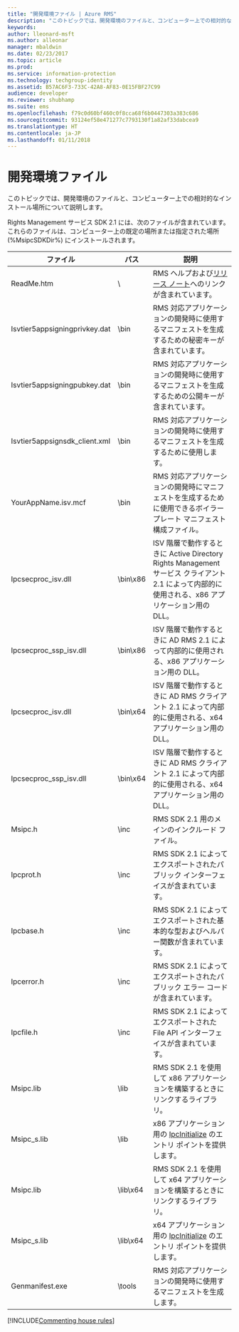 ```yaml
---
title: "開発環境ファイル | Azure RMS"
description: "このトピックでは、開発環境のファイルと、コンピューター上での相対的なインストール場所について説明します。"
keywords: 
author: lleonard-msft
ms.author: alleonar
manager: mbaldwin
ms.date: 02/23/2017
ms.topic: article
ms.prod: 
ms.service: information-protection
ms.technology: techgroup-identity
ms.assetid: B57AC6F3-733C-42A8-AF83-0E15FBF27C99
audience: developer
ms.reviewer: shubhamp
ms.suite: ems
ms.openlocfilehash: f79c0d60bf460c0f8cca68f6b0447303a383c686
ms.sourcegitcommit: 93124ef58e471277c7793130f1a82af33dabcea9
ms.translationtype: HT
ms.contentlocale: ja-JP
ms.lasthandoff: 01/11/2018
---
```

# <a name="development-environment-files"></a>開発環境ファイル

このトピックでは、開発環境のファイルと、コンピューター上での相対的なインストール場所について説明します。

Rights Management サービス SDK 2.1 には、次のファイルが含まれています。これらのファイルは、コンピューター上の既定の場所または指定された場所 (%MsipcSDKDir%) にインストールされます。

|ファイル|パス|説明|
|----|----|-----------|
|ReadMe.htm| \ | RMS ヘルプおよび[リリース ノート](release-notes-rtm.md)へのリンクが含まれています。|
|Isvtier5appsigningprivkey.dat|\bin|RMS 対応アプリケーションの開発時に使用するマニフェストを生成するための秘密キーが含まれています。|
|Isvtier5appsigningpubkey.dat|\bin|RMS 対応アプリケーションの開発時に使用するマニフェストを生成するための公開キーが含まれています。|
|Isvtier5appsignsdk_client.xml|\bin|RMS 対応アプリケーションの開発時に使用するマニフェストを生成するために使用します。|
|YourAppName.isv.mcf|\bin|RMS 対応アプリケーションの開発時にマニフェストを生成するために使用できるボイラープレート マニフェスト構成ファイル。|
|Ipcsecproc_isv.dll|\bin\x86|ISV 階層で動作するときに Active Directory Rights Management サービス クライアント 2.1 によって内部的に使用される、x86 アプリケーション用の DLL。|
|Ipcsecproc_ssp_isv.dll|\bin\x86|ISV 階層で動作するときに AD RMS 2.1 によって内部的に使用される、x86 アプリケーション用の DLL。|
|Ipcsecproc_isv.dll|\bin\x64|ISV 階層で動作するときに AD RMS クライアント 2.1 によって内部的に使用される、x64 アプリケーション用の DLL。|
|Ipcsecproc_ssp_isv.dll|\bin\x64|ISV 階層で動作するときに AD RMS クライアント 2.1 によって内部的に使用される、x64 アプリケーション用の DLL。|
|Msipc.h|\inc|RMS SDK 2.1 用のメインのインクルード ファイル。|
|Ipcprot.h|\inc|RMS SDK 2.1 によってエクスポートされたパブリック インターフェイスが含まれています。|
|Ipcbase.h|\inc|RMS SDK 2.1 によってエクスポートされた基本的な型およびヘルパー関数が含まれています。|
|Ipcerror.h|\inc|RMS SDK 2.1 によってエクスポートされたパブリック エラー コードが含まれています。|
|Ipcfile.h|\inc|RMS SDK 2.1 によってエクスポートされた File API インターフェイスが含まれています。|
|Msipc.lib|\lib|RMS SDK 2.1 を使用して x86 アプリケーションを構築するときにリンクするライブラリ。|
|Msipc_s.lib|\lib|x86 アプリケーション用の [IpcInitialize](https://msdn.microsoft.com/library/jj127295.aspx) のエントリ ポイントを提供します。|
|Msipc.lib|\lib\x64|RMS SDK 2.1 を使用して x64 アプリケーションを構築するときにリンクするライブラリ。|
|Msipc_s.lib|\lib\x64|x64 アプリケーション用の [IpcInitialize](https://msdn.microsoft.com/library/jj127295.aspx) のエントリ ポイントを提供します。|
|Genmanifest.exe|\tools|RMS 対応アプリケーションの開発時に使用するマニフェストを生成します。|

[!INCLUDE[Commenting house rules](../includes/houserules.md)]